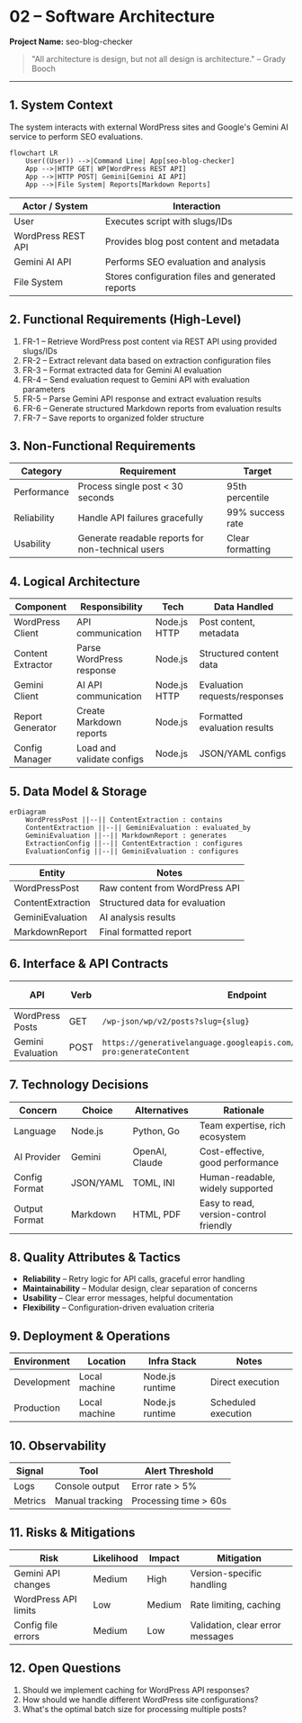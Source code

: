 # 02 – Software Architecture

**Project Name:** seo-blog-checker

> "All architecture is design, but not all design is architecture." – Grady Booch

---

## 1. System Context

The system interacts with external WordPress sites and Google's Gemini AI service to perform SEO evaluations.

```mermaid
flowchart LR
    User((User)) -->|Command Line| App[seo-blog-checker]
    App -->|HTTP GET| WP[WordPress REST API]
    App -->|HTTP POST| Gemini[Gemini AI API]
    App -->|File System| Reports[Markdown Reports]
```

| Actor / System | Interaction |
|----------------|-------------|
| User | Executes script with slugs/IDs |
| WordPress REST API | Provides blog post content and metadata |
| Gemini AI API | Performs SEO evaluation and analysis |
| File System | Stores configuration files and generated reports |

## 2. Functional Requirements (High-Level)

1. FR-1 – Retrieve WordPress post content via REST API using provided slugs/IDs
2. FR-2 – Extract relevant data based on extraction configuration files
3. FR-3 – Format extracted data for Gemini AI evaluation
4. FR-4 – Send evaluation request to Gemini API with evaluation parameters
5. FR-5 – Parse Gemini API response and extract evaluation results
6. FR-6 – Generate structured Markdown reports from evaluation results
7. FR-7 – Save reports to organized folder structure

## 3. Non-Functional Requirements

| Category | Requirement | Target |
|----------|-------------|--------|
| Performance | Process single post < 30 seconds | 95th percentile |
| Reliability | Handle API failures gracefully | 99% success rate |
| Usability | Generate readable reports for non-technical users | Clear formatting |

## 4. Logical Architecture

| Component | Responsibility | Tech | Data Handled |
|-----------|----------------|------|--------------|
| WordPress Client | API communication | Node.js HTTP | Post content, metadata |
| Content Extractor | Parse WordPress response | Node.js | Structured content data |
| Gemini Client | AI API communication | Node.js HTTP | Evaluation requests/responses |
| Report Generator | Create Markdown reports | Node.js | Formatted evaluation results |
| Config Manager | Load and validate configs | Node.js | JSON/YAML configs |

## 5. Data Model & Storage

```mermaid
erDiagram
    WordPressPost ||--|| ContentExtraction : contains
    ContentExtraction ||--|| GeminiEvaluation : evaluated_by
    GeminiEvaluation ||--|| MarkdownReport : generates
    ExtractionConfig ||--|| ContentExtraction : configures
    EvaluationConfig ||--|| GeminiEvaluation : configures
```

| Entity | Notes |
|--------|-------|
| WordPressPost | Raw content from WordPress API |
| ContentExtraction | Structured data for evaluation |
| GeminiEvaluation | AI analysis results |
| MarkdownReport | Final formatted report |

## 6. Interface & API Contracts

| API | Verb | Endpoint | Request / Response |
|-----|------|----------|-------------------|
| WordPress Posts | GET | `/wp-json/wp/v2/posts?slug={slug}` | JSON response |
| Gemini Evaluation | POST | `https://generativelanguage.googleapis.com/v1beta/models/gemini-pro:generateContent` | JSON payload |

## 7. Technology Decisions

| Concern | Choice | Alternatives | Rationale |
|---------|--------|--------------|-----------|
| Language | Node.js | Python, Go | Team expertise, rich ecosystem |
| AI Provider | Gemini | OpenAI, Claude | Cost-effective, good performance |
| Config Format | JSON/YAML | TOML, INI | Human-readable, widely supported |
| Output Format | Markdown | HTML, PDF | Easy to read, version-control friendly |

## 8. Quality Attributes & Tactics

- **Reliability** – Retry logic for API calls, graceful error handling
- **Maintainability** – Modular design, clear separation of concerns
- **Usability** – Clear error messages, helpful documentation
- **Flexibility** – Configuration-driven evaluation criteria

## 9. Deployment & Operations

| Environment | Location | Infra Stack | Notes |
|-------------|----------|-------------|-------|
| Development | Local machine | Node.js runtime | Direct execution |
| Production | Local machine | Node.js runtime | Scheduled execution |

## 10. Observability

| Signal | Tool | Alert Threshold |
|--------|------|----------------|
| Logs | Console output | Error rate > 5% |
| Metrics | Manual tracking | Processing time > 60s |

## 11. Risks & Mitigations

| Risk | Likelihood | Impact | Mitigation |
|------|------------|--------|------------|
| Gemini API changes | Medium | High | Version-specific handling |
| WordPress API limits | Low | Medium | Rate limiting, caching |
| Config file errors | Medium | Low | Validation, clear error messages |

## 12. Open Questions

1. Should we implement caching for WordPress API responses?
2. How should we handle different WordPress site configurations?
3. What's the optimal batch size for processing multiple posts?

